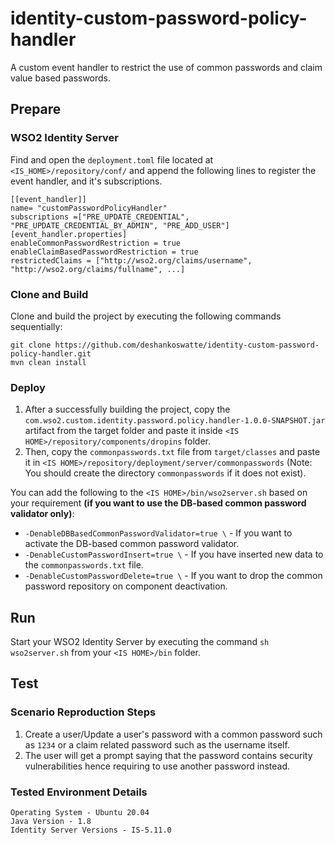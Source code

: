 # identity-custom-password-policy-handler

A custom event handler to restrict the use of common passwords and claim value based passwords.

## Prepare

### WSO2 Identity Server

Find and open the `deployment.toml` file located at `<IS_HOME>/repository/conf/` and append the following lines to
register the event handler, and it's subscriptions.

```
[[event_handler]]
name= "customPasswordPolicyHandler"
subscriptions =["PRE_UPDATE_CREDENTIAL", "PRE_UPDATE_CREDENTIAL_BY_ADMIN", "PRE_ADD_USER"]
[event_handler.properties]
enableCommonPasswordRestriction = true
enableClaimBasedPasswordRestriction = true
restrictedClaims = ["http://wso2.org/claims/username", "http://wso2.org/claims/fullname", ...]
```

### Clone and Build

Clone and build the project by executing the following commands sequentially:

```
git clone https://github.com/deshankoswatte/identity-custom-password-policy-handler.git
mvn clean install
```

### Deploy

1. After a successfully building the project, copy
   the `com.wso2.custom.identity.password.policy.handler-1.0.0-SNAPSHOT.jar`
   artifact from the target folder and paste it inside `<IS HOME>/repository/components/dropins` folder.
2. Then, copy the `commonpasswords.txt` file from `target/classes` and paste it
   in `<IS HOME>/repository/deployment/server/commonpasswords`
   (Note: You should create the directory `commonpasswords` if it does not exist).

You can add the following to the `<IS HOME>/bin/wso2server.sh` based on your requirement **(if you want to use the
DB-based common password validator only)**:

- `-DenableDBBasedCommonPasswordValidator=true \` - If you want to activate the DB-based common password validator.
- `-DenableCustomPasswordInsert=true \` - If you have inserted new data to the `commonpasswords.txt` file.
- `-DenableCustomPasswordDelete=true \` - If you want to drop the common password repository on component deactivation.

## Run

Start your WSO2 Identity Server by executing the command `sh wso2server.sh` from your `<IS HOME>/bin` folder.

## Test

### Scenario Reproduction Steps

1. Create a user/Update a user's password with a common password such as `1234` or a claim related password such as the
   username itself.
2. The user will get a prompt saying that the password contains security vulnerabilities hence requiring to use another
   password instead.

### Tested Environment Details

```
Operating System - Ubuntu 20.04
Java Version - 1.8
Identity Server Versions - IS-5.11.0
```